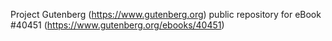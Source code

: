 Project Gutenberg (https://www.gutenberg.org) public repository for eBook #40451 (https://www.gutenberg.org/ebooks/40451)
